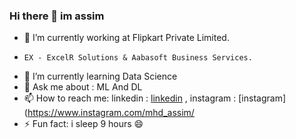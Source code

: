 ### Hi there 👋 im assim

- 🔭 I’m currently working at Flipkart Private Limited.
-     EX - ExcelR Solutions & Aabasoft Business Services.
- 🌱 I’m currently learning Data Science
- 💬 Ask me about : ML And DL
- 📫 How to reach me: linkedin :  [linkedin](https://www.linkedin.com/feed/)      ,   instagram : [instagram](https://www.instagram.com/mhd_assim/
- ⚡ Fun fact: i sleep 9 hours 😄
